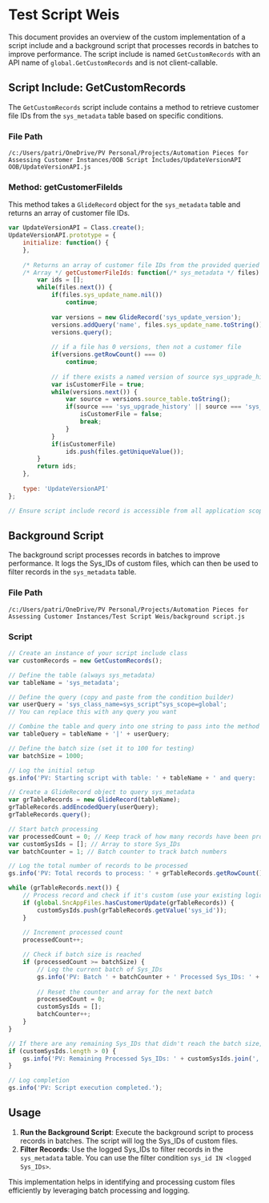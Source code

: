 # Test Script Weis

This document provides an overview of the custom implementation of a script include and a background script that processes records in batches to improve performance. The script include is named `GetCustomRecords` with an API name of `global.GetCustomRecords` and is not client-callable.

## Script Include: GetCustomRecords

The `GetCustomRecords` script include contains a method to retrieve customer file IDs from the `sys_metadata` table based on specific conditions.

### File Path
```
/c:/Users/patri/OneDrive/PV Personal/Projects/Automation Pieces for Assessing Customer Instances/OOB Script Includes/UpdateVersionAPI OOB/UpdateVersionAPI.js
```

### Method: getCustomerFileIds

This method takes a `GlideRecord` object for the `sys_metadata` table and returns an array of customer file IDs.

```javascript
var UpdateVersionAPI = Class.create();
UpdateVersionAPI.prototype = {
    initialize: function() {
    },
    
    /* Returns an array of customer file IDs from the provided queried sys_metadata GlideRecord */
    /* Array */ getCustomerFileIds: function(/* sys_metadata */ files) {
        var ids = [];
        while(files.next()) {
            if(files.sys_update_name.nil())
                continue;
            
            var versions = new GlideRecord('sys_update_version');
            versions.addQuery('name', files.sys_update_name.toString());
            versions.query();
            
            // if a file has 0 versions, then not a customer file
            if(versions.getRowCount() === 0)
                continue;
            
            // if there exists a named version of source sys_upgrade_history or sys_store_app, then not a customer file
            var isCustomerFile = true;
            while(versions.next()) {
                var source = versions.source_table.toString();
                if(source === 'sys_upgrade_history' || source === 'sys_store_app') {
                    isCustomerFile = false;
                    break;
                }
            }
            if(isCustomerFile)
                ids.push(files.getUniqueValue());
        }
        return ids;
    },
    
    type: 'UpdateVersionAPI'
};

// Ensure script include record is accessible from all application scopes as it should be by default
```

## Background Script

The background script processes records in batches to improve performance. It logs the Sys_IDs of custom files, which can then be used to filter records in the `sys_metadata` table.

### File Path
```
/c:/Users/patri/OneDrive/PV Personal/Projects/Automation Pieces for Assessing Customer Instances/Test Script Weis/background script.js
```

### Script

```javascript
// Create an instance of your script include class
var customRecords = new GetCustomRecords();

// Define the table (always sys_metadata)
var tableName = 'sys_metadata';

// Define the query (copy and paste from the condition builder)
var userQuery = 'sys_class_name=sys_script^sys_scope=global'; 
// You can replace this with any query you want

// Combine the table and query into one string to pass into the method
var tableQuery = tableName + '|' + userQuery;

// Define the batch size (set it to 100 for testing)
var batchSize = 1000;

// Log the initial setup
gs.info('PV: Starting script with table: ' + tableName + ' and query: ' + userQuery);

// Create a GlideRecord object to query sys_metadata
var grTableRecords = new GlideRecord(tableName);
grTableRecords.addEncodedQuery(userQuery);
grTableRecords.query();

// Start batch processing
var processedCount = 0; // Keep track of how many records have been processed
var customSysIds = []; // Array to store Sys_IDs
var batchCounter = 1; // Batch counter to track batch numbers

// Log the total number of records to be processed
gs.info('PV: Total records to process: ' + grTableRecords.getRowCount());

while (grTableRecords.next()) {
    // Process record and check if it's custom (use your existing logic here)
    if (global.SncAppFiles.hasCustomerUpdate(grTableRecords)) {
        customSysIds.push(grTableRecords.getValue('sys_id'));
    }
    
    // Increment processed count
    processedCount++;

    // Check if batch size is reached
    if (processedCount >= batchSize) {
        // Log the current batch of Sys_IDs
        gs.info('PV: Batch ' + batchCounter + ' Processed Sys_IDs: ' + customSysIds.join(', '));
        
        // Reset the counter and array for the next batch
        processedCount = 0;
        customSysIds = [];
        batchCounter++;
    }
}

// If there are any remaining Sys_IDs that didn't reach the batch size, log them
if (customSysIds.length > 0) {
    gs.info('PV: Remaining Processed Sys_IDs: ' + customSysIds.join(', '));
}

// Log completion
gs.info('PV: Script execution completed.');
```

## Usage

1. **Run the Background Script**: Execute the background script to process records in batches. The script will log the Sys_IDs of custom files.
2. **Filter Records**: Use the logged Sys_IDs to filter records in the `sys_metadata` table. You can use the filter condition `sys_id IN <logged Sys_IDs>`.

This implementation helps in identifying and processing custom files efficiently by leveraging batch processing and logging.